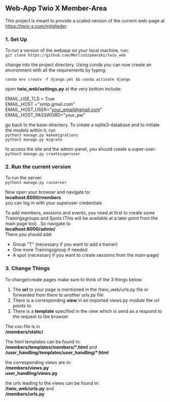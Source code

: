 ## Web-App Twio X Member-Area ##
This project is meant to provide a scaled version of the current web-page at https://twio-x.com/mitglieder.
### 1. Set Up ###
To run a version of the webapp on your local machine, run:\
`git clone https://github.com/MerlinSzymanski/twio_web`

change into the project directory. Using conda you can now create an environment with all the requirements by typing: 

`conda env create -f django.yml &&
conda activate django`
 
 open **twio_web/settings.py**
 at the very bottom include:
 
EMAIL_USE_TLS = True\
EMAIL_HOST ="smtp.gmail.com"\
EMAIL_HOST_USER="your_email@gmail.com"\
EMAIL_HOST_PASSWORD="your_pw"

go back to the base-directory. To create a sqlite3-database and to initiate the models within it, run\
`python3 manage.py makemigrations`\
`python3 manage.py migrate`

to access the site and the admin-panel, you should create a super-user:\
`python3 manage.py createsuperuser`

### 2. Run the current version ###
To run the server:\
`python3 manage.py runserver`

Now open your browser and navigate to:\
**localhost:8000/members**\
you can log in with your superuser credentials

To add members, sessions and events, you need at first to create some Trainingsgroups and Spots (This will be available at a later point from the main page too) . So navigate to \
**localhost:8000/admin/**\
There you should add:
- Group "T" (necessary if you want to add a trainer)
- One more Trainingsgroup if needed
- A spot (necessary if you want to create sessions from the main-page)

### 3. Change Things ###
To change/create pages make sure to think of the 3 things below:
1. The **url** to your page is mentioned in the /twio_web/urls.py file or forwarded from there to another urls.py file
2. There is a corresponding **view** in an imported views.py module the url points to
3. There is a **template** specified in the view which is send as a respond to the request to the browser

The css-file is in\
**/members/static/**

The html templates can be found in:\
**/members/templates/members/*.html** and\
**/user_handling/templates/user_handling/*.html**

the corresponding views are in:\
**/members/views.py**\
**user_handling/views.py**

the urls leading to the views can be found in:\
**/twio_web/urls.py** and\
**/members/urls.py**
